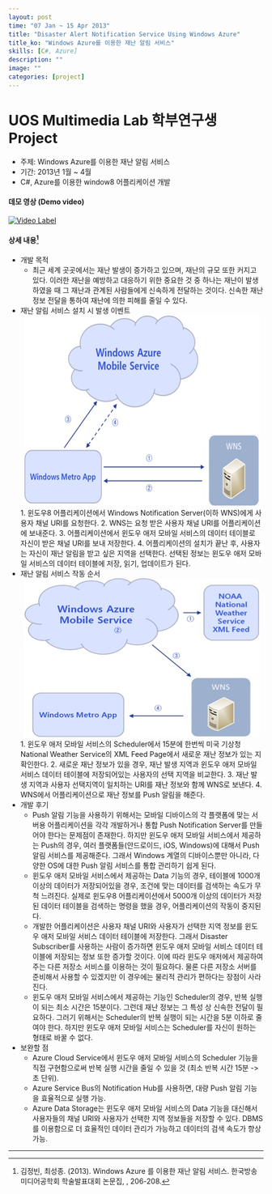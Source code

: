 ```yaml
---
layout: post
time: "07 Jan ~ 15 Apr 2013"
title: "Disaster Alert Notification Service Using Windows Azure"
title_ko: "Windows Azure를 이용한 재난 알림 서비스"
skills: [C#, Azure]
description: ""
image: ""
categories: [project]
---
```


# UOS Multimedia Lab 학부연구생 Project 
- 주제: Windows Azure를 이용한 재난 알림 서비스
- 기간: 2013년 1월 ~ 4월
- C#, Azure를 이용한 window8 어플리케이션 개발

#### 데모 영상 (Demo video)
[![Video Label](http://img.youtube.com/vi/CyP6T1rnWso/0.jpg)](https://youtu.be/CyP6T1rnWso) 

#### 상세 내용[^1]
+ 개발 목적
    - 최근 세계 곳곳에서는 재난 발생이 증가하고 있으며, 재난의 규모 또한 커지고 있다. 
     이러한 재난을 예방하고 대응하기 위한 중요한 것 중 하나는 재난이 발생하였을 때 그 재난과 관계된 사람들에게 신속하게 전달하는 것이다. 
     신속한 재난 정보 전달을 통하여 재난에 의한 피해를 줄일 수 있다.
+ 재난 알림 서비스 설치 시 발생 이벤트
    <div style="text-align: center;">
        <img src="/img/portfolio/2013-04-15-install-application.jpg" alt="재난 알림 서비스 설치 시 발생 이벤트 그림" />
    </div>
    1. 윈도우8 어플리케이션에서 Windows Notification Server(이하 WNS)에게 사용자 채널 URI를 요청한다.
    2. WNS는 요청 받은 사용자 채널 URI를  어플리케이션에 보내준다.
    3. 어플리케이션에서 윈도우 애저 모바일 서비스의 데이터 테이블로 자신이 받은 채널 URI를 보내 저장한다.
    4. 어플리케이션의 설치가 끝난 후, 사용자는 자신이 재난 알림을 받고 싶은 지역을 선택한다. 선택된 정보는 윈도우 애저 모바일 서비스의 데이터 테이블에 저장, 읽기, 업데이트가 된다.
+ 재난 알림 서비스 작동 순서
    <div style="text-align: center;">
        <img src="/img/portfolio/2013-04-15-action-application.jpg" alt="재난 알림 서비스 작동 순서 그림" />
    </div>
    1. 윈도우 애저 모바일 서비스의 Scheduler에서 15분에 한번씩 미국 기상청 National Weather Service의 XML Feed Page에서 새로운 재난 정보가 있는 지 확인한다.
    2. 새로운 재난 정보가 있을 경우, 재난 발생 지역과 윈도우 애저 모바일 서비스 데이터 테이블에 저장되어있는 사용자의 선택 지역을 비교한다. 
    3. 재난 발생 지역과 사용자 선택지역이 일치하는 URI를 재난 정보와 함께 WNS로 보낸다.
    4. WNS에서 어플리케이션으로 재난 정보를 Push 알림을 해준다.
+ 개발 후기
    - Push 알림 기능을 사용하기 위해서는 모바일 디바이스의 각 플랫폼에 맞는 서버용 어플리케이션을 각각 개발하거나 통합 Push Notification Server를 만들어야 한다는 문제점이 존재한다. 
     하지만 윈도우 애저 모바일 서비스에서 제공하는 Push의 경우, 여러 플랫폼들(안드로이드, iOS, Windows)에 대해서 Push 알림 서비스를 제공해준다. 
     그래서 Windows 계열의 디바이스뿐만 아니라, 다양한 OS에 대한 Push 알림 서비스를 통합 관리하기 쉽게 된다.
    - 윈도우 애저 모바일 서비스에서 제공하는 Data 기능의 경우, 테이블에 1000개 이상의 데이터가 저장되어있을 경우, 조건에 맞는 데이터를 검색하는 속도가 무척 느려진다.
     실제로 윈도우8 어플리케이션에서 5000개 이상의 데이터가 저장된 데이터 테이블을 검색하는 명령을 했을 경우, 어플리케이션의 작동이 중지된다.
    - 개발한 어플리케이션은 사용자 채널 URI와 사용자가 선택한 지역 정보를 윈도우 애저 모바일 서비스 데이터 테이블에 저장한다.
     그래서 Disaster Subscriber를 사용하는 사람이 증가하면 윈도우 애저 모바일 서비스 데이터 테이블에 저장되는 정보 또한 증가할 것이다. 
     이에 따라 윈도우 애저에서 제공하여 주는 다른 저장소 서비스를 이용하는 것이 필요하다. 
     물론 다른 저장소 서버를 준비해서 사용할 수 있겠지만 이 경우에는 물리적 관리가 편하다는 장점이 사라진다.
    - 윈도우 애저 모바일 서비스에서 제공하는 기능인 Scheduler의 경우, 반복 실행이 되는 최소 시간은 15분이다. 
     그런데 재난 정보는 그 특성 상 신속한 전달이 필요하다. 
     그러기 위해서는 Scheduler의 반복 실행이 되는 시간을 5분 이하로 줄여야 한다. 
     하지만 윈도우 애저 모바일 서비스는 Scheduler를 자신이 원하는 형태로 바꿀 수 없다.
+ 보완할 점
    - Azure Cloud Service에서 윈도우 애저 모바일 서비스의 Scheduler 기능을 직접 구현함으로써 반복 실행 시간을 줄일 수 있을 것 (최소 반복 시간 15분 -> 초 단위).
    - Azure Service Bus의 Notification Hub를 사용하면, 대량 Push 알림 기능을 효율적으로 실행 가능.
    - Azure Data Storage는 윈도우 애저 모바일 서비스의 Data 기능을 대신해서 사용자들의 채널 URI와 사용자가 선택한 지역 정보들을 저장할 수 있다. 
     DBMS를 이용함으로 더 효율적인 데이터 관리가 가능하고 데이터의 검색 속도가 향상 가능.

---    
[^1]: 김정빈, 최성종. (2013). Windows Azure 를 이용한 재난 알림 서비스. 한국방송미디어공학회 학술발표대회 논문집, , 206-208.